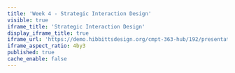 ```yaml
---
title: 'Week 4 - Strategic Interaction Design'
visible: true
iframe_title: 'Strategic Interaction Design'
display_iframe_title: true
iframe_url: 'https://demo.hibbittsdesign.org/cmpt-363-hub/192/presentations/placeholder-slide'
iframe_aspect_ratio: 4by3
published: true
cache_enable: false
---
```

